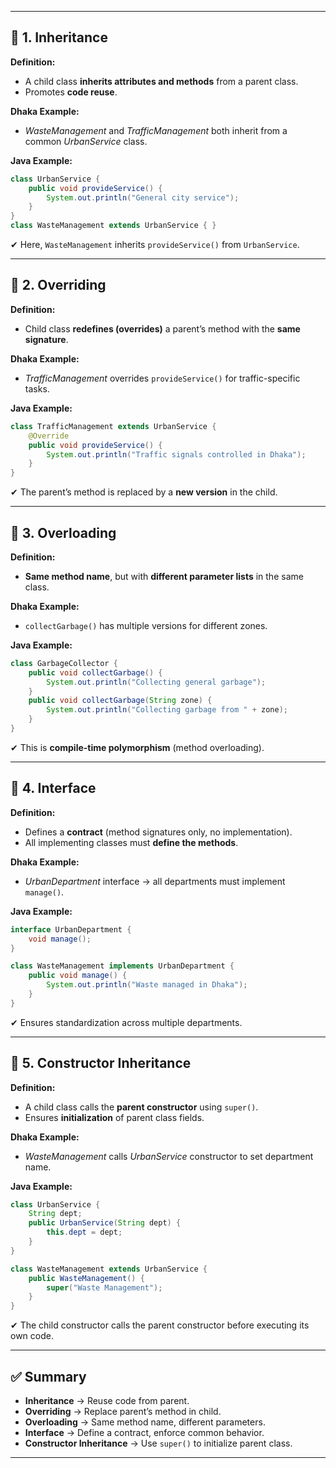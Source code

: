 
---

## 🔹 1. Inheritance

**Definition:**

* A child class **inherits attributes and methods** from a parent class.
* Promotes **code reuse**.

**Dhaka Example:**

* *WasteManagement* and *TrafficManagement* both inherit from a common *UrbanService* class.

**Java Example:**

```java
class UrbanService {
    public void provideService() {
        System.out.println("General city service");
    }
}
class WasteManagement extends UrbanService { }
```

✔ Here, `WasteManagement` inherits `provideService()` from `UrbanService`.

---

## 🔹 2. Overriding

**Definition:**

* Child class **redefines (overrides)** a parent’s method with the **same signature**.

**Dhaka Example:**

* *TrafficManagement* overrides `provideService()` for traffic-specific tasks.

**Java Example:**

```java
class TrafficManagement extends UrbanService {
    @Override
    public void provideService() {
        System.out.println("Traffic signals controlled in Dhaka");
    }
}
```

✔ The parent’s method is replaced by a **new version** in the child.

---

## 🔹 3. Overloading

**Definition:**

* **Same method name**, but with **different parameter lists** in the same class.

**Dhaka Example:**

* `collectGarbage()` has multiple versions for different zones.

**Java Example:**

```java
class GarbageCollector {
    public void collectGarbage() {
        System.out.println("Collecting general garbage");
    }
    public void collectGarbage(String zone) {
        System.out.println("Collecting garbage from " + zone);
    }
}
```

✔ This is **compile-time polymorphism** (method overloading).

---

## 🔹 4. Interface

**Definition:**

* Defines a **contract** (method signatures only, no implementation).
* All implementing classes must **define the methods**.

**Dhaka Example:**

* *UrbanDepartment* interface → all departments must implement `manage()`.

**Java Example:**

```java
interface UrbanDepartment {
    void manage();
}

class WasteManagement implements UrbanDepartment {
    public void manage() {
        System.out.println("Waste managed in Dhaka");
    }
}
```

✔ Ensures standardization across multiple departments.

---

## 🔹 5. Constructor Inheritance

**Definition:**

* A child class calls the **parent constructor** using `super()`.
* Ensures **initialization** of parent class fields.

**Dhaka Example:**

* *WasteManagement* calls *UrbanService* constructor to set department name.

**Java Example:**

```java
class UrbanService {
    String dept;
    public UrbanService(String dept) {
        this.dept = dept;
    }
}

class WasteManagement extends UrbanService {
    public WasteManagement() {
        super("Waste Management");
    }
}
```

✔ The child constructor calls the parent constructor before executing its own code.

---

## ✅ Summary

* **Inheritance** → Reuse code from parent.
* **Overriding** → Replace parent’s method in child.
* **Overloading** → Same method name, different parameters.
* **Interface** → Define a contract, enforce common behavior.
* **Constructor Inheritance** → Use `super()` to initialize parent class.

---

